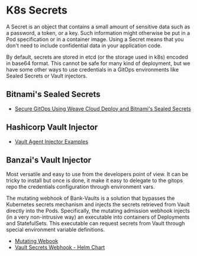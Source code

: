 # K8s Secrets

A Secret is an object that contains a small amount of sensitive data such as a password, a token, or a key. Such information might otherwise be put in a Pod specification or in a container image. Using a Secret means that you don't need to include confidential data in your application code.

By default, secrets are stored in etcd (or the storage used in k8s) encoded in base64 format. This cannot be safe for many kind of deployment, but we have some other ways to use credentials in a GitOps environments like Sealed Secrets or Vault injectors.

## Bitnami's Sealed Secrets

* [Secure GitOps Using Weave Cloud Deploy and Bitnami's Sealed Secrets](https://engineering.bitnami.com/articles/secure-gitops.html)

## Hashicorp Vault Injector

* [Vault Agent Injector Examples](https://www.vaultproject.io/docs/platform/k8s/injector/examples)

## Banzai's Vault Injector

Most versatile and easy to use from the developers point of view. It can be tricky to install but once is done, it make it easy to delegate to the gitops repo the credentials configuration through environment vars.

The mutating webhook of Bank-Vaults is a solution that bypasses the Kubernetes secrets mechanism and injects the secrets retrieved from Vault directly into the Pods. Specifically, the mutating admission webhook injects (in a very non-intrusive way) an executable into containers of Deployments and StatefulSets. This executable can request secrets from Vault through special environment variable definitions.

* [Mutating Webook](https://banzaicloud.com/docs/bank-vaults/mutating-webhook/)
* [Vault Secrets Webhook - Helm Chart](https://artifacthub.io/packages/helm/banzaicloud-stable/vault-secrets-webhook )

